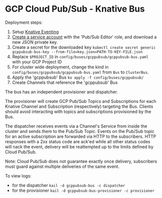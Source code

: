 # GCP Cloud Pub/Sub - Knative Bus

Deployment steps:
1. Setup [Knative Eventing](../../../DEVELOPMENT.md)
1. [Create a service account](https://console.cloud.google.com/iam-admin/serviceaccounts/project) with the 'Pub/Sub Editor' role, and download a new JSON private key.
1. Create a secret for the downloaded key `kubectl create secret generic gcppubsub-bus-key --from-file=key.json=PATH-TO-KEY-FILE.json`
1. Replace `$PROJECT_ID` in `config/buses/gcppubsub/gcppubsub-bus.yaml` with your GCP Project ID
1. For cluster wide deployment, change the kind in `config/buses/gcppubsub/gcppubsub-bus.yaml` from `Bus` to `ClusterBus`.
1. Apply the 'gcppubsub' Bus `ko apply -f config/buses/gcppubsub/`
1. Create Channels that reference the 'gcppubsub' Bus

The bus has an independent provisioner and dispatcher.

The provisioner will create GCP Pub/Sub Topics and Subscriptions for each Knative Channel and Subscription (respectively) targeting the Bus. Clients should avoid interacting with topics and subscriptions provisioned by the Bus.

The dispatcher receives events via a Channel's Service from inside the cluster and sends them to the Pub/Sub Topic. Events on the Pub/Sub topic for an active subscription are forwarded via HTTP to the subscribers. HTTP responses with a 2xx status code are ack'ed while all other status codes will nack the event, delivery will be reattempted up to the limits defined by Cloud Pub/Sub.

Note: Cloud Pub/Sub does not guarantee exactly once delivery, subscribers must guard against multiple deliveries of the same event.

To view logs:
- for the dispatcher `kail -d gcppubsub-bus -c dispatcher`
- for the provisioner `kail -d gcppubsub-bus-provisioner -c provisioner`
